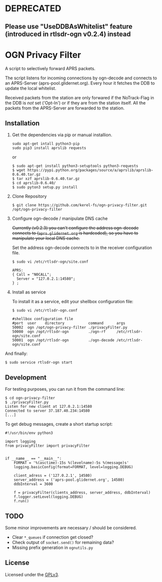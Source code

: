 # DEPRECATED
## Please use "UseDDBAsWhitelist" feature (introduced in rtlsdr-ogn v0.2.4) instead


# OGN Privacy Filter

A script to selectively forward APRS packets.

The script listens for incoming connections by ogn-decode
and connects to an APRS-Server (aprs-pool.glidernet.org).
Every hour it fetches the DDB to update the local whitelist.

Received packets from the station are only forwared if the
NoTrack-Flag in the DDB is _not_ set ('Opt-In') or if they
are from the station itself.
All the packets from the APRS-Server are forwarded to the station.


## Installation

1. Get the dependencies via pip or manual installion.

   ```
   sudo apt-get intall python3-pip
   sudo pip3 install aprslib requests
   ```
   or
   ```
   $ sudo apt-get install python3-setuptools python3-requests
   $ wget https://pypi.python.org/packages/source/a/aprslib/aprslib-0.6.40.tar.gz
   $ tar xzf aprslib-0.6.40.tar.gz
   $ cd aprslib-0.6.40/
   $ sudo pyton3 setup.py install
   ```

2. Clone Repository

   ```
   $ git clone https://github.com/kerel-fs/ogn-privacy-filter.git /opt/ogn-privacy-filter
   ```


3. Configure ogn-decode / manipulate DNS cache

   ~~Currently (v0.2.3) you can't configure the address
   ogn-decode connects to (`aprs.glidernet.org` is hardcoded),
   so you have to manipulate your local DNS cache.~~

   Set the address ogn-decode connects to in the receiver configuration file.
   ```
   $ sudo vi /etc/rtlsdr-ogn/site.conf

   APRS:
   { Call = "N0CALL";
     Server = "127.0.2.1:14580";
   } ;
   ```


4. Install as service

   To install it as a service, edit your shellbox configuration file:
   ```
   $ sudo vi /etc/rtlsdr-ogn.conf

   #shellbox configuration file
   #port  user    directory           command      args
   50002  ogn /opt/ogn-privacy-filter ./privacyFilter.py
   50000  ogn /opt/rtlsdr-ogn         ./ogn-rf     /etc/rtlsdr-ogn/site.conf
   50001  ogn /opt/rtlsdr-ogn         ./ogn-decode /etc/rtlsdr-ogn/site.conf
   ```

And finally:
```
$ sudo service rtlsdr-ogn start
```

## Development

For testing purposes, you can run it from the command line:
```
$ cd ogn-privacy-filter
$ ./privacyFilter.py
Listen for new client at 127.0.2.1:14580
Connected to server 37.187.40.234:14580
[...]
```

To get debug messages, create a short startup script:
```
#!/usr/bin/env python3

import logging
from privacyFilter import privacyFilter


if __name__ == "__main__":
    FORMAT = '%(asctime)-15s %(levelname)-5s %(message)s'
    logging.basicConfig(format=FORMAT, level=logging.DEBUG)

    client_adress = ('127.0.2.1', 14580)
    server_address = ('aprs-pool.glidernet.org', 14580)
    ddbInterval = 3600

    f = privacyFilter(clients_address, server_address, ddbInterval)
    f.logger.setLevel(logging.DEBUG)
    f.run()
```


## TODO

Some minor improvements are necessary / should be considered.
- Clear `*_queues` if connection get closed?
- Check output of `socket.send()` for remaining data?
- Missing prefix generation in `ognutils.py`

## License

Licensed under the [GPLv3](LICENSE).
